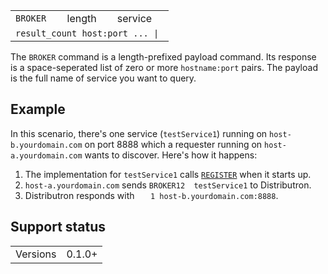 <table>
<tr><td><code>BROKER</code></td><td>length</td><td>service</td></tr>
<tr><td colspan='3'><code>result_count host:port ... | <null></code></td></tr>
</table>

The `BROKER` command is a length-prefixed payload command. Its response is a space-seperated list of zero or more `hostname:port` pairs. The payload is the full name of service you want to query.

## Example
In this scenario, there's one service (`testService1`) running on `host-b.yourdomain.com` on port 8888 which a requester running on `host-a.yourdomain.com` wants to discover. Here's how it happens:

1. The implementation for `testService1` calls [`REGISTER`](cmd-REGISTER.md) when it starts up.
1. `host-a.yourdomain.com` sends `BROKER12  testService1` to Distributron.
1. Distributron responds with `   1 host-b.yourdomain.com:8888`.

## Support status
<table>
<tr><td>Versions</td><td>0.1.0+</td></tr>
</table>
